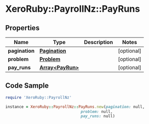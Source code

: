 # XeroRuby::PayrollNz::PayRuns

## Properties

Name | Type | Description | Notes
------------ | ------------- | ------------- | -------------
**pagination** | [**Pagination**](Pagination.md) |  | [optional] 
**problem** | [**Problem**](Problem.md) |  | [optional] 
**pay_runs** | [**Array&lt;PayRun&gt;**](PayRun.md) |  | [optional] 

## Code Sample

```ruby
require 'XeroRuby::PayrollNz'

instance = XeroRuby::PayrollNz::PayRuns.new(pagination: null,
                                 problem: null,
                                 pay_runs: null)
```


